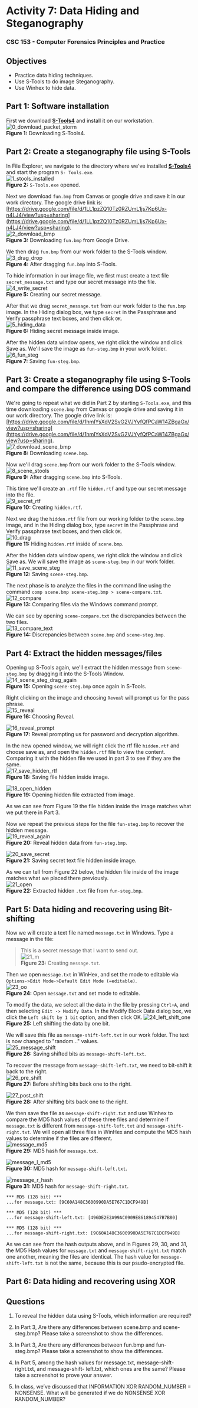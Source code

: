 # Activity 7: Data Hiding and Steganography 
### CSC 153 - Computer Forensics Principles and Practice  

## Objectives  
* Practice data hiding techniques.
* Use S-Tools to do image Steganography.
* Use Winhex to hide data.

## Part 1: Software installation
First we download [**S-Tools4**](https://packetstormsecurity.com/files/21688/s-tools4.zip.html) and install it on our workstation. 
![0_download_packet_storm](./images/0_download_packet_storm.png)  
**Figure 1:** Downloading S-Tools4. 

## Part 2: Create a steganography file using S-Tools  
In File Explorer, we navigate to the directory where we've installed [**S-Tools4**](https://packetstormsecurity.com/files/21688/s-tools4.zip.html) and start the program `S-
Tools.exe`.  
![1_stools_installed](./images/1_stools_installed.png)  
**Figure 2:** `S-Tools.exe` opened.  

Next we download `fun.bmp` from Canvas or google drive and save it in our work directory.
The google drive link is: [https://drive.google.com/file/d/1LL1pzZQ10Tz0RZUmL1js7Kp6Ux-n4LJ4/view?usp=sharing](https://drive.google.com/file/d/1LL1pzZQ10Tz0RZUmL1js7Kp6Ux-n4LJ4/view?usp=sharing).  
![2_download_bmp](./images/2_download_bmp.png)  
**Figure 3:** Downloading `fun.bmp` from Google Drive.  

We then drag `fun.bmp` from our work folder to the S-Tools window.  
![3_drag_drop](./images/3_drag_drop.png)  
**Figure 4:** After dragging `fun.bmp` into S-Tools.  

To hide information in our image file, we first must create a text file `secret_message.txt` and type our secret message into the file.  
![4_write_secret](./images/4_write_secret.png)  
**Figure 5:** Creating our secret message.  

After that we drag `secret_message.txt` from our work folder to the `fun.bmp` image. In the Hiding dialog box, we type `secret` in the Passphrase and Verify passphrase text boxes, and
then click `OK`.  
![5_hiding_data](./images/5_hiding_data.png)  
**Figure 6:** Hiding secret message inside image.  

  
After the hidden data window opens, we right click the window and click Save as. We'll save the image as `fun-steg.bmp` in your work folder.  
![6_fun_steg](./images/6_fun_steg.png)  
**Figure 7:** Saving `fun-steg.bmp`.  

## Part 3: Create a steganography file using S-Tools and compare the difference using DOS command  
We're going to repeat what we did in Part 2 by starting `S-Tools.exe`, and this time downloading `scene.bmp` from Canvas or google drive and saving it in our work directory. The google drive link is:
[https://drive.google.com/file/d/1hmIYsXdV2SvG2VJYyfQfPCaW14ZBgaGx/view?usp=sharing](https://drive.google.com/file/d/1hmIYsXdV2SvG2VJYyfQfPCaW14ZBgaGx/view?usp=sharing).  
![7_download_scene_bmp](./images/7_download_scene_bmp.png)  
**Figure 8:** Downloading `scene.bmp`.  

Now we'll drag `scene.bmp` from our work folder to the S-Tools window.  
![8_scene_stools](./images/8_scene_stools.png)  
**Figure 9:** After dragging `scene.bmp` into S-Tools.  

This time we'll create an `.rtf` file `hidden.rtf` and type our secret message into the file.  
![9_secret_rtf](./images/9_secret_rtf.png)  
**Figure 10:** Creating `hidden.rtf`.  

Next we drag the `hidden.rtf` file from our working folder to the `scene.bmp` image, and in the Hiding dialog box, type `secret` in the Passphrase and Verify passphrase text boxes, and then click `OK`.  
![10_drag](./images/10_drag.png)  
**Figure 11:** Hiding `hidden.rtf` inside of `scene.bmp`.  

After the hidden data window opens, we right click the window and click Save as. We will save the image as `scene-steg.bmp` in our work folder.  
![11_save_scene_steg](./images/11_save_scene_steg.png)  
**Figure 12:** Saving `scene-steg.bmp`.  

The next phase is to analyze the files in the command line using the command `comp scene.bmp scene-steg.bmp > scene-compare.txt`.  
![12_compare](./images/12_compare.png)  
**Figure 13:** Comparing files via the Windows command prompt.  

We can see by opening `scene-compare.txt` the discrepancies between the two files.  
![13_compare_text](./images/13_compare_text.png)  
**Figure 14:** Discrepancies between `scene.bmp` and `scene-steg.bmp`.  

## Part 4: Extract the hidden messages/files  
Opening up S-Tools again, we'll extract the hidden message from `scene-steg.bmp` by dragging it into the S-Tools Window.  
![14_scene_steg_drag_again](./images/14_scene_steg_drag_again.png)  
**Figure 15:** Opening `scene-steg.bmp` once again in S-Tools.  

Right clicking on the image and choosing `Reveal` will prompt us for the pass phrase.  
![15_reveal](./images/15_reveal.png)  
**Figure 16:** Choosing Reveal.  

![16_reveal_prompt](./images/16_reveal_prompt.png)  
**Figure 17:** Reveal prompting us for password and decryption algorithm.  

In the new opened window, we will right click the rtf file `hidden.rtf` and choose save as, and open the `hidden.rtf` file to view the content. Comparing it with the hidden file we used in part 3 to see if they are the same.  
![17_save_hidden_rtf](./images/17_save_hidden_rtf.png)  
**Figure 18:** Saving file hidden inside image.  

![18_open_hidden](./images/18_open_hidden.png)  
**Figure 19:** Opening hidden file extracted from image. 

As we can see from Figure 19 the file hidden inside the image matches what we put there in Part 3.    

Now we repeat the previous steps for the file `fun-steg.bmp` to recover the hidden message.  
![19_reveal_again](./images/19_reveal_again.png)  
**Figure 20:** Reveal hidden data from `fun-steg.bmp`.  

![20_save_secret](./images/20_save_secret.png)  
**Figure 21:** Saving secret text file hidden inside image.  

As we can tell from Figure 22 below, the hidden file inside of the image matches what we placed there previously.  
![21_open](./images/21_open.png)  
**Figure 22:** Extracted hidden `.txt` file from `fun-steg.bmp`.


## Part 5: Data hiding and recovering using Bit-shifting

Now we will create a text file named `message.txt` in Windows. Type a message in the file: 
>This is a secret message that I want to send out.  
![21_m](./images/21_m.png)  
**Figure 23:** Creating `message.txt`.  


Then we open `message.txt` in WinHex, and set the mode to editable via `Options->Edit Mode->Default Edit Mode (=editable)`.  
![23_oo](./images/23_oo.png)  
**Figure 24:** Open `message.txt` and set mode to editable.  

To modify the data, we select all the data in the file by pressing `Ctrl+A`, and then selecting `Edit -> Modify Data`. In the Modify Block Data dialog box, we click the `Left shift by 1 bit` option, and then click OK.
![24_left_shift_one](./images/24_left_shift_one.png)  
**Figure 25:** Left shifting the data by one bit.  

We will save this file as `message-shift-left.txt` in our work folder. The text is now changed to "random..." values.  
![25_message_shift](./images/25_message_shift.png)  
**Figure 26:** Saving shifted bits as `message-shift-left.txt`.  

To recover the message from `message-shift-left.txt`, we need to bit-shift it back to the right.  
![26_pre_shift](./images/26_pre_shift.png)  
**Figure 27:** Before shifting bits back one to the right.  

![27_post_shift](./images/27_post_shift.png)  
**Figure 28:** After shifting bits back one to the right. 

We then save the file as `message-shift-right.txt` and use Winhex to compare the MD5 hash values of these three files and determine if `message.txt` is different from `message-shift-left.txt` and `message-shift-right.txt`. We will open all three files in WinHex and compute the MD5 hash values to determine if the files are different.  
![message_md5](./images/message_md5.png)  
**Figure 29:** MD5 hash for `message.txt`.  

![message_l_md5](./images/message_l_md5.png)  
**Figure 30:** MD5 hash for `message-shift-left.txt`. 

![message_r_hash](./images/message_r_hash.png)  
**Figure 31:** MD5 hash for `message-shift-right.txt`. 

```
*** MD5 (128 bit) ***
...for message.txt: [9C60A148C3600990DA5E767C1DCF949B]
```

```
*** MD5 (128 bit) ***
...for message-shift-left.txt: [496DE2E2A99AC0909E861894547B7B80]
```

```
*** MD5 (128 bit) ***
...for message-shift-right.txt: [9C60A148C3600990DA5E767C1DCF949B]
```

As we can see from the hash outputs above, and in Figures 29, 30, and 31, the MD5 Hash values for `message.txt` and `message-shift-right.txt` match one another, meaning the files are identical. The hash value for `message-shift-left.txt` is not the same, because this is our psudo-encrypted file. 

## Part 6: Data hiding and recovering using XOR  


## Questions  
1. To reveal the hidden data using S-Tools, which information are required?  

2. In Part 3, Are there any differences between scene.bmp and scene-steg.bmp? Please take a screenshot to show the differences.  

3. In Part 3, Are there any differences between fun.bmp and fun-steg.bmp? Please take a screenshot to show the differences.  

4. In Part 5, among the hash values for message.txt, message-shift-right.txt, and message-shift- left.txt, which ones are the same? Please take a screenshot to prove your answer.  

5. In class, we’ve discussed that INFORMATION XOR RANDOM_NUMBER = NONSENSE. What will be generated if we do NONSENSE XOR RANDOM_NUMBER?  